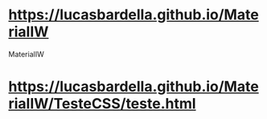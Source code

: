 # https://lucasbardella.github.io/MaterialIW
MaterialIW
# https://lucasbardella.github.io/MaterialIW/TesteCSS/teste.html
